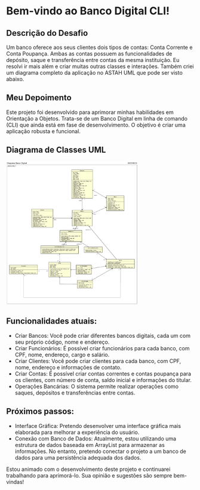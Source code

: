 # Bem-vindo ao Banco Digital CLI!

## Descrição do Desafio

Um banco oferece aos seus clientes dois tipos de contas: Conta Corrente e Conta Poupança. Ambas as contas possuem as funcionalidades de depósito, saque e transferência entre contas da mesma instituição. Eu resolvi ir mais além e criar muitas outras classes e interações. Também criei um diagrama completo da aplicação no ASTAH UML que pode ser visto abaixo.

## Meu Depoimento

Este projeto foi desenvolvido para aprimorar minhas habilidades em Orientação a Objetos. Trata-se de um Banco Digital em linha de comando (CLI) que ainda está em fase de desenvolvimento. O objetivo é criar uma aplicação robusta e funcional.

## Diagrama de Classes UML

<img src="/imagens/desafio-banco-digital/cortada-diagrama-banco-digita.jpg" width="70%">

## Funcionalidades atuais:

- Criar Bancos: Você pode criar diferentes bancos digitais, cada um com seu próprio código, nome e endereço.
- Criar Funcionários: É possível criar funcionários para cada banco, com CPF, nome, endereço, cargo e salário.
- Criar Clientes: Você pode criar clientes para cada banco, com CPF, nome, endereço e informações de contato.
- Criar Contas: É possível criar contas correntes e contas poupança para os clientes, com número de conta, saldo inicial e informações do titular.
- Operações Bancárias: O sistema permite realizar operações como saques, depósitos e transferências entre contas.

## Próximos passos:

- Interface Gráfica: Pretendo desenvolver uma interface gráfica mais elaborada para melhorar a experiência do usuário.
- Conexão com Banco de Dados: Atualmente, estou utilizando uma estrutura de dados baseada em ArrayList para armazenar as informações. No entanto, pretendo conectar o projeto a um banco de dados para uma persistência adequada dos dados.

Estou animado com o desenvolvimento deste projeto e continuarei trabalhando para aprimorá-lo. Sua opinião e sugestões são sempre bem-vindas!